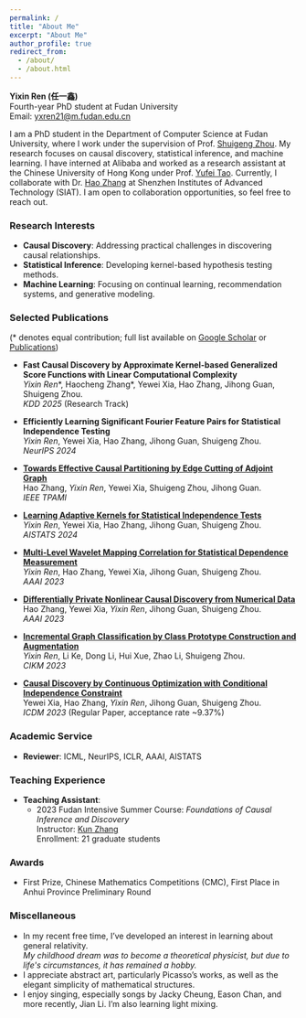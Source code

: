 ```yaml
---
permalink: /
title: "About Me"
excerpt: "About Me"
author_profile: true
redirect_from: 
  - /about/
  - /about.html
---
```


**Yixin Ren (任一鑫)**  
Fourth-year PhD student at Fudan University  
Email: [yxren21@m.fudan.edu.cn](mailto:yxren21@m.fudan.edu.cn)

I am a PhD student in the Department of Computer Science at Fudan University, where I work under the supervision of Prof. [Shuigeng Zhou](https://scholar.google.com/citations?user=yAE-Av4AAAAJ&hl=zh-CN). My research focuses on causal discovery, statistical inference, and machine learning. I have interned at Alibaba and worked as a research assistant at the Chinese University of Hong Kong under Prof. [Yufei Tao](https://www.cse.cuhk.edu.hk/~taoyf/). Currently, I collaborate with Dr. [Hao Zhang](https://people.ucas.ac.cn/~hzhang10) at Shenzhen Institutes of Advanced Technology (SIAT). I am open to collaboration opportunities, so feel free to reach out.

### Research Interests
- **Causal Discovery**: Addressing practical challenges in discovering causal relationships.
- **Statistical Inference**: Developing kernel-based hypothesis testing methods.
- **Machine Learning**: Focusing on continual learning, recommendation systems, and generative modeling.

### Selected Publications  
(* denotes equal contribution; full list available on [Google Scholar](https://scholar.google.com/citations?user=6xjfkpkAAAAJ&hl=zh-CN) or [Publications](https://github.com/renyixin666/renyixin.github.io/blob/master/_pages/publications.md))

- **Fast Causal Discovery by Approximate Kernel-based Generalized Score Functions with Linear Computational Complexity**  
  *Yixin Ren*\*, Haocheng Zhang*, Yewei Xia, Hao Zhang, Jihong Guan, Shuigeng Zhou.  
  *KDD 2025* (Research Track)
  
- **Efficiently Learning Significant Fourier Feature Pairs for Statistical Independence Testing**  
  *Yixin Ren*, Yewei Xia, Hao Zhang, Jihong Guan, Shuigeng Zhou.  
  *NeurIPS 2024*

- [**Towards Effective Causal Partitioning by Edge Cutting of Adjoint Graph**](https://ieeexplore.ieee.org/abstract/document/10614830)  
  Hao Zhang, *Yixin Ren*, Yewei Xia, Shuigeng Zhou, Jihong Guan.  
  *IEEE TPAMI*

- [**Learning Adaptive Kernels for Statistical Independence Tests**](https://proceedings.mlr.press/v238/ren24a/ren24a.pdf)  
  *Yixin Ren*, Yewei Xia, Hao Zhang, Jihong Guan, Shuigeng Zhou.  
  *AISTATS 2024*

- [**Multi-Level Wavelet Mapping Correlation for Statistical Dependence Measurement**](https://scholar.google.com/citations?view_op=view_citation&hl=en&user=6xjfkpkAAAAJ&citation_for_view=6xjfkpkAAAAJ:eQOLeE2rZwMC)  
  *Yixin Ren*, Hao Zhang, Yewei Xia, Jihong Guan, Shuigeng Zhou.  
  *AAAI 2023*

- [**Differentially Private Nonlinear Causal Discovery from Numerical Data**](https://ojs.aaai.org/index.php/AAAI/article/view/26452)  
  Hao Zhang, Yewei Xia, *Yixin Ren*, Jihong Guan, Shuigeng Zhou.  
  *AAAI 2023*

- [**Incremental Graph Classification by Class Prototype Construction and Augmentation**](https://scholar.google.com/citations?view_op=view_citation&hl=en&user=6xjfkpkAAAAJ&citation_for_view=6xjfkpkAAAAJ:_FxGoFyzp5QC)  
  *Yixin Ren*, Li Ke, Dong Li, Hui Xue, Zhao Li, Shuigeng Zhou.  
  *CIKM 2023*

- [**Causal Discovery by Continuous Optimization with Conditional Independence Constraint**](https://ieeexplore.ieee.org/abstract/document/10415743)  
  Yewei Xia, Hao Zhang, *Yixin Ren*, Jihong Guan, Shuigeng Zhou.  
  *ICDM 2023* (Regular Paper, acceptance rate ~9.37%)

### Academic Service  
- **Reviewer**: ICML, NeurIPS, ICLR, AAAI, AISTATS

### Teaching Experience  
- **Teaching Assistant**:  
  - 2023 Fudan Intensive Summer Course: *Foundations of Causal Inference and Discovery*  
    Instructor: [Kun Zhang](https://www.andrew.cmu.edu/user/kunz1/index.html)  
    Enrollment: 21 graduate students

### Awards  
- First Prize, Chinese Mathematics Competitions (CMC), First Place in Anhui Province Preliminary Round

### Miscellaneous  
- In my recent free time, I’ve developed an interest in learning about general relativity.  
  *My childhood dream was to become a theoretical physicist, but due to life's circumstances, it has remained a hobby.*
- I appreciate abstract art, particularly Picasso’s works, as well as the elegant simplicity of mathematical structures.  
- I enjoy singing, especially songs by Jacky Cheung, Eason Chan, and more recently, Jian Li. I’m also learning light mixing.

